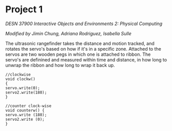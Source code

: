 # Project 1
*DESN 37900 Interactive Objects and Environments 2: Physical Computing*

*Modified by Jimin Chung, Adriana Rodriguez, Isabella Sulle*

The ultrasonic rangefinder takes the distance and motion tracked, and rotates the servo's based on how if it's in a specific zone. Attached to the servos are two wooden pegs in which one is attached to ribbon. The servo's are definined and measured within time and distance, in how long to unwrap the ribbon and how long to wrap it back up. 

```
//clockwise
void clockw() 
{
servo.write(0);
servo2.write(180); 
}

//counter clock-wise
void counterw() {
servo.write (180);
servo2.write (0);  
}
```
